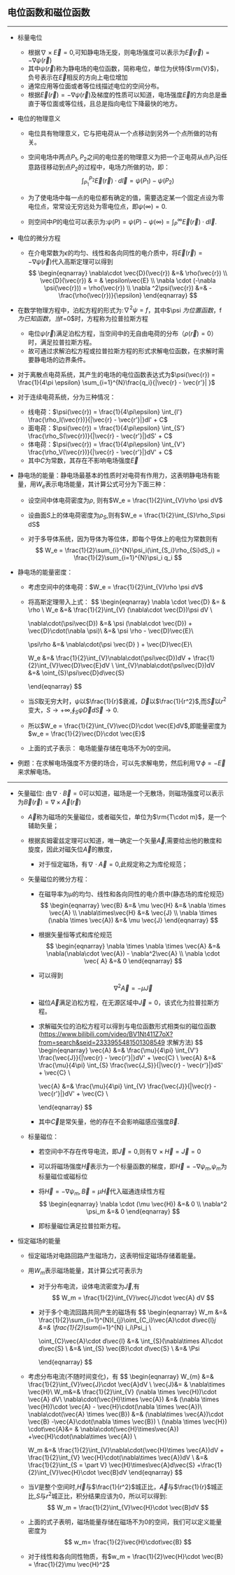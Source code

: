 ## 电位函数和磁位函数

***

+ 标量电位

  + 根据$\nabla\times \vec{E} = 0$,可知静电场无旋，则电场强度可以表示为$\vec{E}(\vec{r}) = - \nabla \psi(\vec{r})$
  + 其中$\psi(\vec{r})$称为静电场的电位函数，简称电位，单位为伏特($\rm{V}$)，负号表示在$\vec{E}$相反的方向上电位增加
  + 通常应用等位面或者等位线描述电位的空间分布。
  + 根据$\vec{E}(\vec{r}) = -\nabla\psi(\vec{r})$及梯度的性质可以知道，电场强度$\vec{E}$的方向总是垂直于等位面或等位线，且总是指向电位下降最快的地方。

+ 电位的物理意义

  + 电位具有物理意义，它与把电荷从一个点移动到另外一个点所做的功有关。

  + 空间电场中两点$P_1,P_2$之间的电位差的物理意义为把一个正电荷从点$P_1$沿任意路径移动到点$P_2$的过程中，电场力所做的功，即：
    $$
    \int_{P_1}^{P_2}\vec{E}(\vec{r})\cdot d\vec{l} = \psi(P_1) - \psi(P_2)
    $$

  + 为了使电场中每一点的电位都有确定的值，需要选定某一个固定点设为零电位点，常常设无穷远处为零电位点，即$\psi(\infty) = 0$.

  + 则空间中$P$的电位可以表示为:$\psi(P) = \psi(P) - \psi(\infty) = \int_{P}^{\infty}\vec{E}(\vec{r})\cdot d\vec{l}$.

+ 电位的微分方程

  + 在介电常数为$\epsilon$的均匀、线性和各向同性的电介质中，将$\vec{E}(\vec{r}) = -\nabla \psi(\vec{r})$代入高斯定理可以得到
    $$
    \begin{eqnarray}
    \nabla\cdot \vec{D}(\vec{r}) &=& \rho(\vec{r}) \\
    \vec{D}(\vec{r}) & = & \epsilon\vec{E} \\
    \nabla \cdot (-\nabla \psi(\vec{r})) = \rho(\vec{r}) \\
    \nabla ^2\psi(\vec{r}) &=& - \frac{\rho(\vec{r})}{\epsilon}
    \end{eqnarray}
    $$

+ 在数学物理方程中，泊松方程的形式为:$\nabla^2 \psi = f$，其中$\psi $为位置函数，$f$为已知函数，当$f=0$时，方程称为拉普拉斯方程

  + 电位$\psi(\vec{r})$满足泊松方程，当空间中的无自由电荷的分布（$\rho(\vec{r}) = 0$）时，满足拉普拉斯方程。
  + 故可通过求解泊松方程或拉普拉斯方程的形式求解电位函数，在求解时需要静电场的边界条件。

+ 对于离散点电荷系统，其产生的电场的电位函数表达式为$\psi(\vec{r}) = \frac{1}{4\pi \epsilon} \sum_{i=1}^{N}\frac{q_i}{|\vec{r} - \vec{r'}| }$

+ 对于连续电荷系统，分为三种情况：

  + 线电荷：$\psi(\vec{r}) = \frac{1}{4\pi\epsilon} \int_{l'} \frac{\rho_l(\vec{r})}{|\vec{r} - \vec{r'}|}dl' + C$
  + 面电荷：$\psi(\vec{r}) = \frac{1}{4\pi\epsilon} \int_{S'} \frac{\rho_S(\vec{r})}{|\vec{r} - \vec{r'}|}dS' + C$
  + 体电荷：$\psi(\vec{r}) = \frac{1}{4\pi\epsilon} \int_{V'} \frac{\rho_V(\vec{r})}{|\vec{r} - \vec{r'}|}dV' + C$
  + 其中$C$为常数，其存在不影响电场强度$\vec{E}$

+ 静电场的能量：静电场最基本的性质时对电荷有作用力，这表明静电场有能量，用$W_e$表示电场能量，其计算公式可分为下面三种：

  + 设空间中体电荷密度为$\rho$, 则有$W_e = \frac{1}{2}\int_{V}\rho \psi dV$

  + 设曲面$S$上的体电荷密度为$\rho_{S}$,则有$W_e = \frac{1}{2}\int_{S}\rho_S\psi dS$

  + 对于多导体系统，因为导体为等位体，即每个导体上的电位为常数则有
    $$
    W_e = \frac{1}{2}\sum_{i}^{N}\psi_i(\int_{S_i}\rho_{Si}dS_i) = \frac{1}{2}\sum_{i=1}^{N}\psi_i q_i
    $$

+ 静电场的能量密度：

  + 考虑空间中的体电荷：$W_e = \frac{1}{2}\int_{V}\rho \psi dV$

  + 将高斯定理带入上式：
    $$
    \begin{eqnarray}
    \nabla \cdot \vec{D} &= & \rho \\
    W_e &=& \frac{1}{2}\int_{V} (\nabla\cdot \vec{D})\psi dV \\
    
    \nabla\cdot(\psi\vec{D}) &=& \psi (\nabla\cdot \vec{D}) + \vec{D}\cdot(\nabla \psi)\\
    &=& \psi \rho - \vec{D}\vec{E}\\
    
    \psi\rho &=& \nabla\cdot(\psi \vec{D} ) + \vec{D}\vec{E}\\
    
    W_e &=&  \frac{1}{2}\int_{V}\nabla\cdot(\psi\vec{D})dV + \frac{1}{2}\int_{V}\vec{D}\vec{E}dV \\
    \int_{V}\nabla\cdot(\psi\vec{D})dV  &=& \oint_{S}\psi\vec{D}d\vec{S}
    
    \end{eqnarray}
    $$

  + 当$S$取无穷大时，$\psi$以$\frac{1}{r}$衰减，$\vec{D}$以$\frac{1}{r^2}$,而$\vec{S}$以$r^2$变大，$S\to +\infty$,$\oint_{S}\psi \vec{D}d\vec{S} \to 0$.

  + 所以$W_e = \frac{1}{2}\int_{V}\vec{D}\cdot \vec{E}dV$,即能量密度为$w_e = \frac{1}{2}\vec{D}\cdot \vec{E}$

  + 上面的式子表示： 电场能量存储在电场不为0的空间。

+ 例题：在求解电场强度不方便的场合，可以先求解电势，然后利用$\nabla \phi = -\vec{E}$来求解电场。

***

+ 矢量磁位: 由$\nabla \cdot \vec{B} = 0$可以知道，磁场是一个无散场，则磁场强度可以表示为$\vec{B}(\vec{r}) = \nabla \times \vec{A}(\vec{r})$

  + $\vec{A}$称为磁场的矢量磁位，或者磁矢位，单位为$\rm{T\cdot m}$，是一个辅助矢量；

  + 根据亥姆霍兹定理可以知道，唯一确定一个矢量$\vec{A}$,需要给出他的散度和旋度，因此对磁矢位$\vec{A}$的散度，

    + 对于恒定磁场，有$\nabla\cdot \vec{A} = 0$,此规定称之为库伦规范；

  + 矢量磁位的微分方程：

    + 在磁导率为$\mu$的均匀、线性和各向同性的电介质中(静态场的库伦规范)
      $$
      \begin{eqnarray}
      \vec{B} &=& \mu \vec{H} &=& \nabla \times \vec{A}   \\
      \nabla\times\vec{H} &=& \vec{J} \\
      \nabla \times (\nabla \times \vec{A}) &=& \mu \vec{J}
      \end{eqnarray}
      $$

    + 根据矢量恒等式和库伦规范
      $$
      \begin{eqnarray}
      \nabla \times \nabla \times \vec{A} &=& \nabla(\nabla\cdot \vec{A}) - \nabla^2\vec{A} \\
      \nabla \cdot \vec{ A} &=& 0
      \end{eqnarray}
      $$

    + 可以得到
      $$
      \nabla ^2 \vec{A} = - \mu \vec{J}
      $$

    + 磁位$\vec{A}$满足泊松方程，在无源区域中$\vec{J} = 0$，该式化为拉普拉斯方程。

    + 求解磁矢位的泊松方程可以得到与电位函数形式相类似的磁位函数(https://www.bilibili.com/video/BV1Nt411Z7oX?from=search&seid=2333955481501308549 求解方法)
      $$
      \begin{eqnarray}
      \vec{A} &=& \frac{\mu}{4\pi} \int_{V'} \frac{\vec{J}}{|\vec{r} - \vec{r'}|}dV' + \vec{C} \\
      \vec{A} &=& \frac{\mu}{4\pi} \int_{S} \frac{\vec{J_S}}{|\vec{r} - \vec{r'}|}dS' + \vec{C} \\
      
      \vec{A} &=& \frac{\mu}{4\pi} \int_{V} \frac{\vec{J}}{|\vec{r} - \vec{r'}|}dV' + \vec{C} \\
      
      \end{eqnarray}
      $$

    + 其中$\vec{C}$是常矢量，他的存在不会影响磁感应强度$\vec{B}$.

  + 标量磁位：

    + 若空间中不存在传导电流，即$\vec{J} = 0$,则有$\nabla \times \vec{H} = \vec{J} = 0$

    + 可以将磁场强度$\vec{H}$表示为一个标量函数的梯度，即$\vec{H} = -\nabla \psi_{m}$,$\psi_{m}$为标量磁位或磁标位

    + 将$\vec{H} = - \nabla \psi_{m},\vec{B} =\mu \vec{H}$代入磁通连续性方程
      $$
      \begin{eqnarray}
      \nabla \cdot (\mu \vec{H}) &=& 0  \\
      \nabla^2 \psi_m &=& 0
      \end{eqnarray}
      $$

    + 即标量磁位满足拉普拉斯方程。

+ 恒定磁场的能量

  + 恒定磁场对电路回路产生磁场力，这表明恒定磁场存储着能量。

  + 用$W_m$表示磁场能量，其计算公式可表示为

    + 对于分布电流，设体电流密度为$\vec{J}$,有
      $$
      W_m = \frac{1}{2}\int_{V}\vec{J}\cdot \vec{A} dV
      $$

    + 对于多个电流回路共同产生的磁场有
      $$
      \begin{eqnarray}
      W_m &=& \frac{1}{2}\sum_{i=1}^{N}I_{j}\oint_{C_i}\vec{A}\cdot d\vec{l}_j &=& \frac{1}{2}\sum_{i=1}^{N} i_i\Psi_j \\
      
      \oint_{C}\vec{A}\cdot d\vec{l} &=& \int_{S}(\nabla\times A)\cdot d\vec{S} \\
      &=& \int_{S} \vec{B}\cdot d\vec{S} \\
      &=& \Psi
      
      \end{eqnarray}
      $$

  + 考虑分布电流(不随时间变化)，有
    $$
    \begin{eqnarray}
    W_{m} &=& \frac{1}{2}\int_{V}\vec{J}\cdot \vec{A}dV \\
    \vec{J}&= & \nabla\times \vec{H}\\
    W_m&=& \frac{1}{2}\int_{V} (\nabla \times \vec{H})\cdot \vec{A} dV\\
    \nabla\cdot(\vec{H}\times \vec{A}) &=& (\nabla \times \vec{H})\cdot \vec{A} - \vec{H}\cdot(\nabla \times \vec{A})\\
    \nabla\cdot(\vec{A} \times \vec{B}) &=& (\nabla\times \vec{A})\cdot \vec{B} -\vec{A}\cdot(\nabla \times \vec{B}) \\
    (\nabla \times \vec{H}) \cdot\vec{A}&= & \nabla\cdot(\vec{H}\times\vec{A}) +\vec{H}\cdot(\nabla\times \vec{A}) \\
    
    W_m &=&  \frac{1}{2}\int_{V}\nabla\cdot(\vec{H}\times \vec{A})dV + \frac{1}{2}\int_{V} \vec{H}\cdot(\nabla\times \vec{A})dV \\
    &=& \frac{1}{2}\int_{S = \part V} \vec{H}\times\vec{A}d\vec{S}
    +\frac{1}{2}\int_{V}\vec{H}\cdot \vec{B}dV
    \end{eqnarray}
    $$

  + 当$V$是整个空间时,$\vec{H}$与$\frac{1}{r^2}$城正比，$\vec{A}$与$\frac{1}{r}$城正比,$S$与$r^2$城正比，积分结果应该为0，所以可以得到:
    $$
    W_m = \frac{1}{2}\int_{V}\vec{H}\cdot \vec{B}dV
    $$

  + 上面的式子表明，磁场能量存储在磁场不为0的空间，我们可以定义能量密度为
    $$
    w_m= \frac{1}{2}\vec{H}\cdot\vec{B}
    $$

  +  对于线性和各向同性物质，有$w_m = \frac{1}{2}\vec{H}\cdot \vec{B} = \frac{1}{2}\mu \vec{H}^2$



